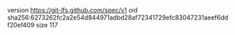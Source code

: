 version https://git-lfs.github.com/spec/v1
oid sha256:6273262fc2a2e54d844971adbd28af72341729efc83047231aeef6ddf20ef409
size 117
